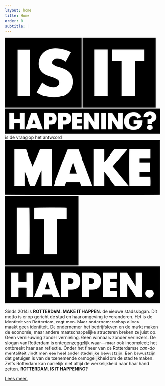 ```yaml
---
layout: home
title: Home
order: 0
subtitle: |
---
```

<div class="intro">
	<img src="/assets/logos/iih-b-01.svg" alt="Is" markdown="1"> <img src="/assets/logos/iih-b-02.svg" alt="It" markdown="1"> <img src="/assets/logos/iih-b-03.svg" alt="Happening?" markdown="1"> is de vraag op het antwoord <a href="https://www.rotterdammakeithappen.nl" target="_blank"><img src="/assets/logos/mih-b-01.svg" alt="Make" markdown="1"></a> <a href="https://www.rotterdammakeithappen.nl" target="_blank"><img src="/assets/logos/mih-b-02.svg" alt="It" markdown="1"></a> <a href="https://www.rotterdammakeithappen.nl" target="_blank"><img src="/assets/logos/mih-b-03.svg" alt="Happen." markdown="1"></a>
</div>

Sinds 2014 is **ROTTERDAM. MAKE IT HAPPEN.** de nieuwe stadsslogan. Dit motto is er op gericht de stad en haar omgeving te veranderen. Het is de identiteit van Rotterdam, zegt men. Maar ondernemerschap alleen maakt geen identiteit. De ondernemer, het bedrijfsleven en de markt maken de economie, maar andere maatschappelijke structuren breken ze juist op. Geen vernieuwing zonder vernieling. Geen winnaars zonder verliezers. De slogan van Rotterdam is ontegenzeggelijk waar—maar ook incompleet; het ontbreekt haar aan reflectie. Onder het fineer van de Rotterdamse _can-do_ mentaliteit vindt men een heel ander stedelijke bewustzijn. Een bewustzijn dat getuigen is van de toenemende onmogelijkheid om de stad te maken. Zelfs Rotterdam kan namelijk niet altijd de werkelijkheid naar haar hand zetten. **ROTTERDAM. IS IT HAPPENING?**

<div class ="intro">
	<a href="https://norealdirection.github.io/about/" class="intro-link"><p>Lees meer.</p></a>
</div>